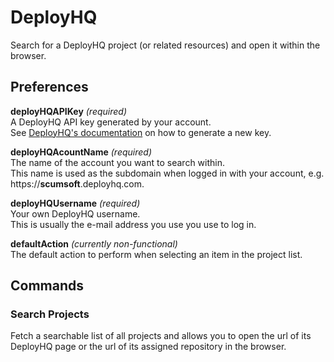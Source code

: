 # DeployHQ

Search for a DeployHQ project (or related resources) and open it within the browser.

## Preferences

**deployHQAPIKey** _(required)_  
A DeployHQ API key generated by your account.  
See [DeployHQ's documentation](https://www.deployhq.com/support/api#access-amp-authentication) on how to generate a new key.

**deployHQAcountName** _(required)_  
The name of the account you want to search within.  
This name is used as the subdomain when logged in with your account, e.g. https://**scumsoft**.deployhq.com.

**deployHQUsername** _(required)_  
Your own DeployHQ username.  
This is usually the e-mail address you use you use to log in.

**defaultAction** _(currently non-functional)_  
The default action to perform when selecting an item in the project list.

## Commands

### Search Projects

Fetch a searchable list of all projects and allows you to open the url of its DeployHQ page or the url of its assigned repository in the browser.
